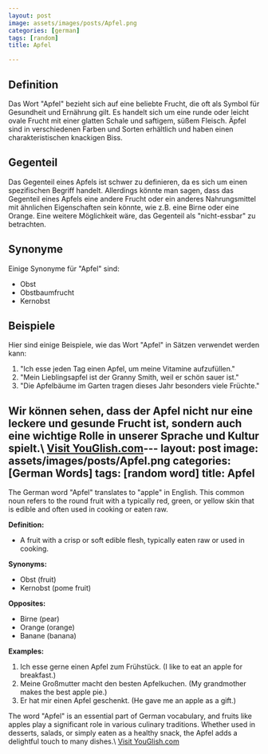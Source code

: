 ```yaml
---
layout: post
image: assets/images/posts/Apfel.png
categories: [german]
tags: [random]
title: Apfel

---
```


## Definition

Das Wort "Apfel" bezieht sich auf eine beliebte Frucht, die oft als Symbol für Gesundheit und Ernährung gilt. Es handelt sich um eine runde oder leicht ovale Frucht mit einer glatten Schale und saftigem, süßem Fleisch. Äpfel sind in verschiedenen Farben und Sorten erhältlich und haben einen charakteristischen knackigen Biss.

## Gegenteil

Das Gegenteil eines Apfels ist schwer zu definieren, da es sich um einen spezifischen Begriff handelt. Allerdings könnte man sagen, dass das Gegenteil eines Apfels eine andere Frucht oder ein anderes Nahrungsmittel mit ähnlichen Eigenschaften sein könnte, wie z.B. eine Birne oder eine Orange. Eine weitere Möglichkeit wäre, das Gegenteil als "nicht-essbar" zu betrachten.

## Synonyme

Einige Synonyme für "Apfel" sind:

- Obst
- Obstbaumfrucht
- Kernobst

## Beispiele

Hier sind einige Beispiele, wie das Wort "Apfel" in Sätzen verwendet werden kann:

1. "Ich esse jeden Tag einen Apfel, um meine Vitamine aufzufüllen."
2. "Mein Lieblingsapfel ist der Granny Smith, weil er schön sauer ist."
3. "Die Apfelbäume im Garten tragen dieses Jahr besonders viele Früchte."

Wir können sehen, dass der Apfel nicht nur eine leckere und gesunde Frucht ist, sondern auch eine wichtige Rolle in unserer Sprache und Kultur spielt.\ <a id="yg-widget-0" class="youglish-widget" data-query="Apfel" data-lang="german" data-components="8412" data-auto-start="0" data-bkg-color="theme_light" data-title="How%20to%20pronounce%20Apfel%20in%20German"  rel="nofollow" href="https://youglish.com">Visit YouGlish.com</a><script async src="https://youglish.com/public/emb/widget.js" charset="utf-8"></script>---
layout: post
image: assets/images/posts/Apfel.png
categories: [German Words]
tags: [random word]
title: Apfel
---

The German word "Apfel" translates to "apple" in English. This common noun refers to the round fruit with a typically red, green, or yellow skin that is edible and often used in cooking or eaten raw.

**Definition:** 
- A fruit with a crisp or soft edible flesh, typically eaten raw or used in cooking.

**Synonyms:**
- Obst (fruit)
- Kernobst (pome fruit)

**Opposites:**
- Birne (pear)
- Orange (orange)
- Banane (banana)

**Examples:**
1. Ich esse gerne einen Apfel zum Frühstück. (I like to eat an apple for breakfast.)
2. Meine Großmutter macht den besten Apfelkuchen. (My grandmother makes the best apple pie.)
3. Er hat mir einen Apfel geschenkt. (He gave me an apple as a gift.)

The word "Apfel" is an essential part of German vocabulary, and fruits like apples play a significant role in various culinary traditions. Whether used in desserts, salads, or simply eaten as a healthy snack, the Apfel adds a delightful touch to many dishes.\ <a id="yg-widget-0" class="youglish-widget" data-query="Apfel" data-lang="german" data-components="8412" data-auto-start="0" data-bkg-color="theme_light" data-title="How%20to%20pronounce%20Apfel%20in%20German"  rel="nofollow" href="https://youglish.com">Visit YouGlish.com</a><script async src="https://youglish.com/public/emb/widget.js" charset="utf-8"></script>
